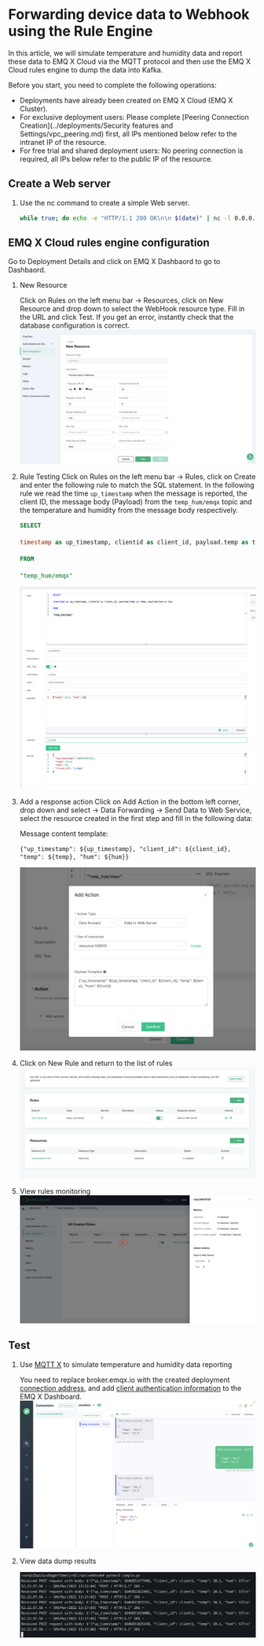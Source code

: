 # Forwarding device data to Webhook using the Rule Engine

In this article, we will simulate temperature and humidity data and report these data to EMQ X Cloud via the MQTT protocol and then use the EMQ X Cloud rules engine to dump the data into Kafka.

Before you start, you need to complete the following operations:
* Deployments have already been created on EMQ X Cloud (EMQ X Cluster).
* For exclusive deployment users: Please complete [Peering Connection Creation](../deployments/Security features and Settings/vpc_peering.md) first, all IPs mentioned below refer to the intranet IP of the resource.
* For free trial and shared deployment users: No peering connection is required, all IPs below refer to the public IP of the resource.

## Create a Web server

1. Use the nc command to create a simple Web server.
   ```bash
   while true; do echo -e "HTTP/1.1 200 OK\n\n $(date)" | nc -l 0.0.0.0 9910; done;
   ```

## EMQ X Cloud rules engine configuration

Go to Deployment Details and click on EMQ X Dashbaord to go to Dashbaord.

1. New Resource

   Click on Rules on the left menu bar → Resources, click on New Resource and drop down to select the WebHook resource type. Fill in the URL and click Test. If you get an error, instantly check that the database configuration is correct.
   ![create resource](./_assets/webhook_create_resource.png)

2. Rule Testing
   Click on Rules on the left menu bar → Rules, click on Create and enter the following rule to match the SQL statement.  In the following rule we read the time `up_timestamp` when the message is reported, the client ID, the message body (Payload) from the `temp_hum/emqx` topic and the temperature and humidity from the message body respectively.
   
   ```sql
   SELECT 
   
   timestamp as up_timestamp, clientid as client_id, payload.temp as temp, payload.hum as hum
   
   FROM
   
   "temp_hum/emqx"
   ```
   ![rule engine](./_assets/sql_test.png)

3. Add a response action
   Click on Add Action in the bottom left corner, drop down and select → Data Forwarding → Send Data to Web Service, select the resource created in the first step and fill in the following data:
   
   Message content template:
   ```
   {"up_timestamp": ${up_timestamp}, "client_id": ${client_id}, "temp": ${temp}, "hum": ${hum}}
   ```
   ![rule_action](./_assets/webhook_action.png)

4. Click on New Rule and return to the list of rules
   ![rule list](./_assets/view_rule_engine_webhook.png)

5. View rules monitoring
   ![view monitor](./_assets/view_monitor_webhook.png)


## Test

1. Use [MQTT X](https://mqttx.app/) to simulate temperature and humidity data reporting

   You need to replace broker.emqx.io with the created deployment [connection address](../deployments/view_deployment.md), and add [client authentication information](../deployments/auth_and_acl.md) to the EMQ X Dashboard.
   ![MQTTX](./_assets/mqttx_publish.png)
   
2. View data dump results
   
   ![kafka](./_assets/webhook_query_result.png)

